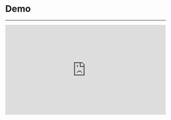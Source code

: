 # Demo

---

<iframe width="100%" style="aspect-ratio:16/9;" src="https://www.youtube.com/embed/jkxBZqqixD4?si=ZDd_cQjASL_hnwqP" title="YouTube video player" frameborder="0" allow="accelerometer; autoplay; clipboard-write; encrypted-media; gyroscope; picture-in-picture; web-share" referrerPolicy="strict-origin-when-cross-origin" allowFullscreen></iframe>
